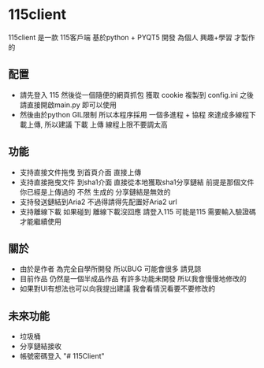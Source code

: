 # 115client
115client 是一款 115客戶端 基於python + PYQT5 開發 為個人 興趣+學習 才製作的
## 配置
- 請先登入 115 然後從一個隨便的網頁抓包 獲取 cookie 複製到 config.ini 之後請直接開啟main.py 即可以使用
- 然後由於python GIL限制 所以本程序採用 一個多進程 + 協程 來達成多線程下載上傳, 所以建議 下載 上傳 線程上限不要調太高
## 功能
- 支持直接文件拖曳 到首頁介面 直接上傳
- 支持直接拖曳文件 到sha1介面 直接從本地獲取sha1分享鏈結 前提是那個文件你已經是上傳過的 不然 生成的 分享鏈結是無效的
- 支持發送鏈結到Aria2 不過得請得先配置好Aria2 url
- 支持離線下載 如果碰到 離線下載沒回應 請登入115 可能是115 需要輸入驗證碼 才能繼續使用
## 關於
- 由於是作者 為完全自學所開發 所以BUG 可能會很多 請見諒
- 目前作品 仍然是一個半成品作品 有許多功能未開發 所以我會慢慢地修改的
- 如果對UI有想法也可以向我提出建議 我會看情況看要不要修改的
## 未來功能
- 垃圾桶
- 分享鏈結接收
- 帳號密碼登入
"# 115Client" 
